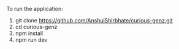 To run the application:
1. git clone https://github.com/AnshulShirbhate/curious-genz.git
2. cd curious-genz
3. npm install
4. npm run dev